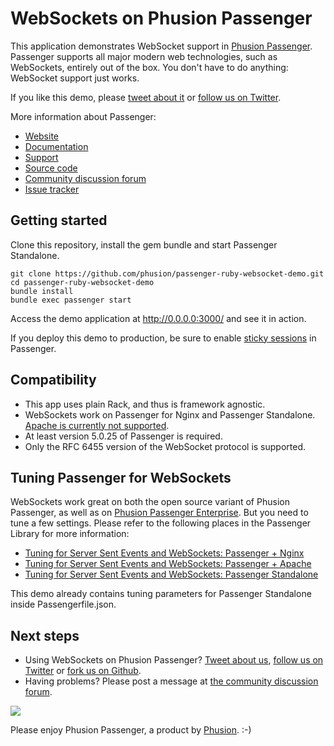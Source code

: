 # WebSockets on Phusion Passenger

This application demonstrates WebSocket support in [Phusion Passenger](https://www.phusionpassenger.com/). Passenger supports all major modern web technologies, such as WebSockets, entirely out of the box. You don't have to do anything: WebSocket support just works.

If you like this demo, please [tweet about it](https://twitter.com/share) or [follow us on Twitter](https://twitter.com/phusion_nl).

More information about Passenger:

 * [Website](https://www.phusionpassenger.com/)
 * [Documentation](https://www.phusionpassenger.com/library/)
 * [Support](https://www.phusionpassenger.com/support)
 * [Source code](https://github.com/phusion/passenger)
 * [Community discussion forum](https://groups.google.com/d/forum/phusion-passenger)
 * [Issue tracker](https://github.com/phusion/passenger/issues)

## Getting started

Clone this repository, install the gem bundle and start Passenger Standalone.

    git clone https://github.com/phusion/passenger-ruby-websocket-demo.git
    cd passenger-ruby-websocket-demo
    bundle install
    bundle exec passenger start

Access the demo application at http://0.0.0.0:3000/ and see it in action.

If you deploy this demo to production, be sure to enable [sticky sessions](https://www.phusionpassenger.com/library/config/nginx/reference/#passenger_sticky_sessions) in Passenger.

## Compatibility

 * This app uses plain Rack, and thus is framework agnostic.
 * WebSockets work on Passenger for Nginx and Passenger Standalone. [Apache is currently not supported](https://github.com/phusion/passenger/issues/1202).
 * At least version 5.0.25 of Passenger is required.
 * Only the RFC 6455 version of the WebSocket protocol is supported.

## Tuning Passenger for WebSockets

WebSockets work great on both the open source variant of Phusion Passenger, as well as on [Phusion Passenger Enterprise](https://www.phusionpassenger.com/enterprise). But you need to tune a few settings. Please refer to the following places in the Passenger Library for more information:

 * [Tuning for Server Sent Events and WebSockets: Passenger + Nginx](https://www.phusionpassenger.com/library/config/nginx/tuning_sse_and_websockets/)
 * [Tuning for Server Sent Events and WebSockets: Passenger + Apache](https://www.phusionpassenger.com/library/config/apache/tuning_sse_and_websockets/)
 * [Tuning for Server Sent Events and WebSockets: Passenger Standalone](https://www.phusionpassenger.com/library/config/standalone/tuning_sse_and_websockets/)

This demo already contains tuning parameters for Passenger Standalone inside Passengerfile.json.

## Next steps

 * Using WebSockets on Phusion Passenger? [Tweet about us](https://twitter.com/share), [follow us on Twitter](https://twitter.com/phusion_nl) or [fork us on Github](https://github.com/phusion/passenger).
 * Having problems? Please post a message at [the community discussion forum](https://groups.google.com/d/forum/phusion-passenger).

[<img src="http://www.phusion.nl/assets/logo.png">](http://www.phusion.nl/)

Please enjoy Phusion Passenger, a product by [Phusion](http://www.phusion.nl/). :-)
